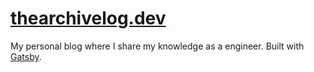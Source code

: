 # [thearchivelog.dev](https://thearchivelog.dev)

My personal blog where I share my knowledge as a engineer. Built with [Gatsby](https://www.gatsbyjs.com).
